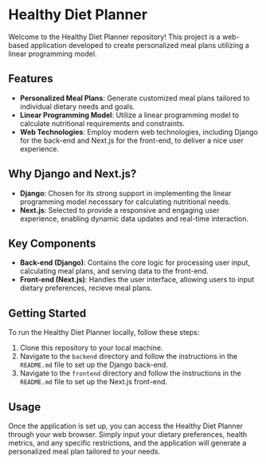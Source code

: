 # Healthy Diet Planner

Welcome to the Healthy Diet Planner repository! This project is a web-based application developed to create personalized meal plans utilizing a linear programming model.

## Features

- **Personalized Meal Plans**: Generate customized meal plans tailored to individual dietary needs and goals.
- **Linear Programming Model**: Utilize a  linear programming model to calculate nutritional requirements and constraints.
- **Web Technologies**: Employ modern web technologies, including Django for the back-end and Next.js for the front-end, to deliver a nice user experience.

## Why Django and Next.js?

- **Django**: Chosen for its strong support in implementing the linear programming model necessary for calculating nutritional needs.
- **Next.js**: Selected to provide a responsive and engaging user experience, enabling dynamic data updates and real-time interaction.

## Key Components

- **Back-end (Django)**: Contains the core logic for processing user input, calculating meal plans, and serving data to the front-end.
- **Front-end (Next.js)**: Handles the user interface, allowing users to input dietary preferences, recieve meal plans.

## Getting Started

To run the Healthy Diet Planner locally, follow these steps:

1. Clone this repository to your local machine.
2. Navigate to the `backend` directory and follow the instructions in the `README.md` file to set up the Django back-end.
3. Navigate to the `frontend` directory and follow the instructions in the `README.md` file to set up the Next.js front-end.

## Usage

Once the application is set up, you can access the Healthy Diet Planner through your web browser. Simply input your dietary preferences, health metrics, and any specific restrictions, and the application will generate a personalized meal plan tailored to your needs.

